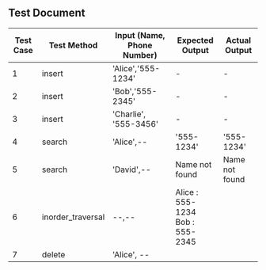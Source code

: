 ## Test Document

| Test Case | Test Method |Input (Name, Phone Number) | Expected Output | Actual Output | 
|-----------|--------------------------------------|-----------------|---------------|-------|
| 1 | insert|'Alice','555-1234' | - | - | 
| 2 | insert |'Bob','555-2345' | - | - |
| 3 | insert |'Charlie', '555-3456' | - | - |
| 4 | search| 'Alice',-- | '555-1234' | '555-1234' | 
| 5 | search|'David',-- | Name not found | Name not found |
| 6 | inorder_traversal |--,--| Alice : 555-1234 <br> Bob : 555-2345  | |
| 7 | delete|'Alice', -- |  | |
